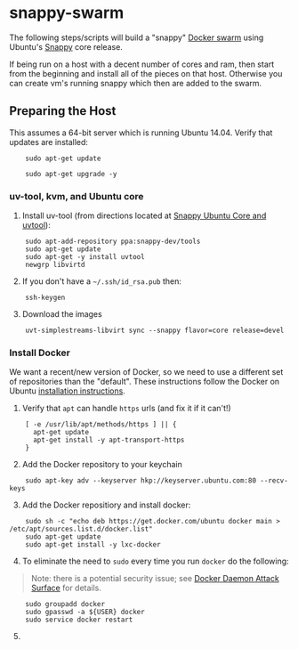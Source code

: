 snappy-swarm
============

The following steps/scripts will build a "snappy" [Docker swarm](https://github.com/docker/swarm) using Ubuntu's
[Snappy](http://www.ubuntu.com/cloud/tools/snappy) core release.

If being run on a host with a decent number of cores and ram, then
start from the beginning and install all of the pieces on that
host. Otherwise you can create vm's running snappy which then are
added to the swarm.

## Preparing the Host

This assumes a 64-bit server which is running Ubuntu 14.04. Verify
that updates are installed:

```
    sudo apt-get update
	
    sudo apt-get upgrade -y
```

### uv-tool, kvm, and Ubuntu core

1. Install uv-tool (from directions located at
   [Snappy Ubuntu Core and uvtool](http://ubuntu-smoser.blogspot.com/2014/12/snappy-ubuntu-core-and-uvtool.html)):

```
    sudo apt-add-repository ppa:snappy-dev/tools
    sudo apt-get update
    sudo apt-get -y install uvtool
    newgrp libvirtd
```

2. If you don't have a `~/.ssh/id_rsa.pub` then:

```
    ssh-keygen
```

3. Download the images

```
    uvt-simplestreams-libvirt sync --snappy flavor=core release=devel
```

### Install Docker

We want a recent/new version of Docker, so we need to use a different
set of repositories than the "default". These instructions follow the
Docker on Ubuntu [installation instructions](https://docs.docker.com/installation/ubuntulinux/).

1. Verify that `apt` can handle `https` urls (and fix it if it can't!)

```
    [ -e /usr/lib/apt/methods/https ] || {
      apt-get update
      apt-get install -y apt-transport-https
    }
```

2. Add the Docker repository to your keychain

```
    sudo apt-key adv --keyserver hkp://keyserver.ubuntu.com:80 --recv-keys
```

3. Add the Docker repositiory and install docker:

```
    sudo sh -c "echo deb https://get.docker.com/ubuntu docker main > /etc/apt/sources.list.d/docker.list"
    sudo apt-get update
    sudo apt-get install -y lxc-docker
```

4. To eliminate the need to `sudo` every time you run `docker` do the
   following:

> Note: there is a potential security issue; see
> [Docker Daemon Attack Surface](https://docs.docker.com/articles/security/#dockersecurity-daemon)
> for details.

```
    sudo groupadd docker
    sudo gpasswd -a ${USER} docker
    sudo service docker restart
```

5.
